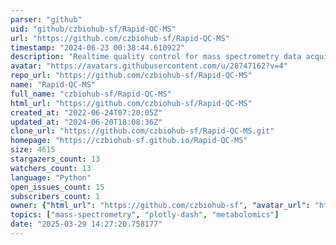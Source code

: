 ```yaml
---
parser: "github"
uid: "github/czbiohub-sf/Rapid-QC-MS"
url: "https://github.com/czbiohub-sf/Rapid-QC-MS"
timestamp: "2024-06-23 00:38:44.610922"
description: "Realtime quality control for mass spectrometry data acquisition"
avatar: "https://avatars.githubusercontent.com/u/28747162?v=4"
repo_url: "https://github.com/czbiohub-sf/Rapid-QC-MS"
name: "Rapid-QC-MS"
full_name: "czbiohub-sf/Rapid-QC-MS"
html_url: "https://github.com/czbiohub-sf/Rapid-QC-MS"
created_at: "2022-06-24T07:20:05Z"
updated_at: "2024-06-20T18:08:36Z"
clone_url: "https://github.com/czbiohub-sf/Rapid-QC-MS.git"
homepage: "https://czbiohub-sf.github.io/Rapid-QC-MS"
size: 4615
stargazers_count: 13
watchers_count: 13
language: "Python"
open_issues_count: 15
subscribers_count: 1
owner: {"html_url": "https://github.com/czbiohub-sf", "avatar_url": "https://avatars.githubusercontent.com/u/28747162?v=4", "login": "czbiohub-sf", "type": "Organization"}
topics: ["mass-spectrometry", "plotly-dash", "metabolomics"]
date: "2025-03-29 14:27:20.758177"
---
```

